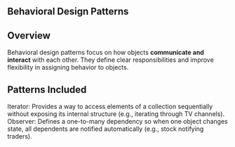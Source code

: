 ## Behavioral Design Patterns

## Overview
Behavioral design patterns focus on how objects **communicate and interact** with each other. They define clear responsibilities and improve flexibility in assigning behavior to objects.

## Patterns Included
Iterator: Provides a way to access elements of a collection sequentially without exposing its internal structure (e.g., iterating through TV channels).  
Observer: Defines a one-to-many dependency so when one object changes state, all dependents are notified automatically (e.g., stock notifying traders).  
